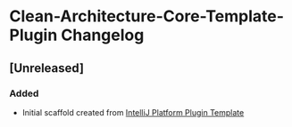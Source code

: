 <!-- Keep a Changelog guide -> https://keepachangelog.com -->

# Clean-Architecture-Core-Template-Plugin Changelog

## [Unreleased]
### Added
- Initial scaffold created from [IntelliJ Platform Plugin Template](https://github.com/JetBrains/intellij-platform-plugin-template)
